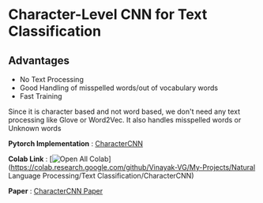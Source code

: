 # Character-Level CNN for Text Classification

## Advantages 

  * No Text Processing
  * Good Handling of misspelled words/out of vocabulary words
  * Fast Training

Since it is character based and not word based, we don't need any text processing like Glove or Word2Vec. It also handles misspelled words or Unknown words

**Pytorch Implementation** : [CharacterCNN](https://github.com/Vinayak-VG/My-Projects/blob/main/Natural%20Language%20Processing/Text%20Classification/CharacterCNN/CharacterCNN.ipynb)

**Colab Link** : [![Open All Colab](https://colab.research.google.com/assets/colab-badge.svg)](https://colab.research.google.com/github/Vinayak-VG/My-Projects/Natural Language Processing/Text Classification/CharacterCNN)

**Paper** : [CharacterCNN Paper](https://arxiv.org/pdf/1509.01626.pdf)

